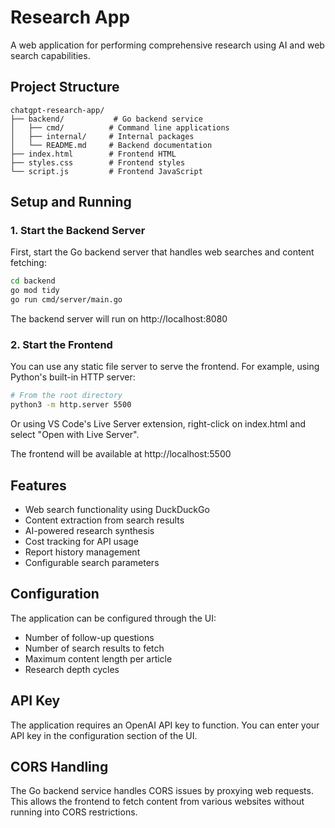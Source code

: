 # Research App

A web application for performing comprehensive research using AI and web search capabilities.

## Project Structure

```
chatgpt-research-app/
├── backend/           # Go backend service
│   ├── cmd/          # Command line applications
│   ├── internal/     # Internal packages
│   └── README.md     # Backend documentation
├── index.html        # Frontend HTML
├── styles.css        # Frontend styles
└── script.js         # Frontend JavaScript
```

## Setup and Running

### 1. Start the Backend Server

First, start the Go backend server that handles web searches and content fetching:

```bash
cd backend
go mod tidy
go run cmd/server/main.go
```

The backend server will run on http://localhost:8080

### 2. Start the Frontend

You can use any static file server to serve the frontend. For example, using Python's built-in HTTP server:

```bash
# From the root directory
python3 -m http.server 5500
```

Or using VS Code's Live Server extension, right-click on index.html and select "Open with Live Server".

The frontend will be available at http://localhost:5500

## Features

- Web search functionality using DuckDuckGo
- Content extraction from search results
- AI-powered research synthesis
- Cost tracking for API usage
- Report history management
- Configurable search parameters

## Configuration

The application can be configured through the UI:
- Number of follow-up questions
- Number of search results to fetch
- Maximum content length per article
- Research depth cycles

## API Key

The application requires an OpenAI API key to function. You can enter your API key in the configuration section of the UI.

## CORS Handling

The Go backend service handles CORS issues by proxying web requests. This allows the frontend to fetch content from various websites without running into CORS restrictions.